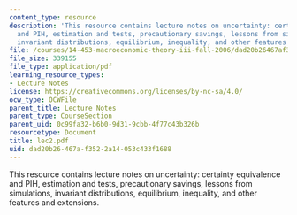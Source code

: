 ```yaml
---
content_type: resource
description: 'This resource contains lecture notes on uncertainty: certainty equivalence
  and PIH, estimation and tests, precautionary savings, lessons from simulations,
  invariant distributions, equilibrium, inequality, and other features and extensions.'
file: /courses/14-453-macroeconomic-theory-iii-fall-2006/dad20b26467af3522a14053c433f1688_lec2.pdf
file_size: 339155
file_type: application/pdf
learning_resource_types:
- Lecture Notes
license: https://creativecommons.org/licenses/by-nc-sa/4.0/
ocw_type: OCWFile
parent_title: Lecture Notes
parent_type: CourseSection
parent_uid: 0c99fa32-b6b0-9d31-9cbb-4f77c43b326b
resourcetype: Document
title: lec2.pdf
uid: dad20b26-467a-f352-2a14-053c433f1688
---
```

This resource contains lecture notes on uncertainty: certainty equivalence and PIH, estimation and tests, precautionary savings, lessons from simulations, invariant distributions, equilibrium, inequality, and other features and extensions.